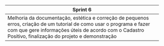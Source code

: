 |Sprint 6|
|---|
|Melhoria da documentação, estética e correção de pequenos erros, criação de um tutorial de como usar o programa e fazer com que gere informações úteis de acordo com o Cadastro Positivo, finalização do projeto e demonstração |
